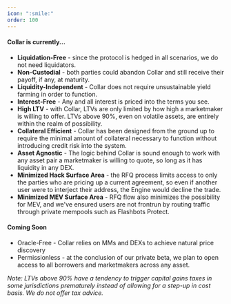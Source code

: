 ```yaml
---
icon: ":smile:"
order: 100
---
```

#### Collar is currently...

- **Liquidation-Free** - since the protocol is hedged in all scenarios, we do not need liquidators.
- **Non-Custodial** - both parties could abandon Collar and still receive their payoff, if any, at maturity.
- **Liquidity-Independent** - Collar does not require unsustainable yield farming in order to function.
- **Interest-Free** - Any and all interest is priced into the terms you see.
- **High LTV** - with Collar, LTVs are only limited by how high a marketmaker is willing to offer. LTVs above 90%, even on volatile assets, are entirely within the realm of possibility.
- **Collateral Efficient** - Collar has been designed from the ground up to require the minimal amount of collateral necessary to function without introducing credit risk into the system.
- **Asset Agnostic** - The logic behind Collar is sound enough to work with any asset pair a marketmaker is willing to quote, so long as it has liquidity in any DEX.
- **Minimized Hack Surface Area** - the RFQ process limits access to only the parties who are pricing up a current agreement, so even if another user were to interject their address, the Engine would decline the trade.
- **Minimized MEV Surface Area** - RFQ flow also minimizes the possibility for MEV, and we've ensured users are not frontrun by routing traffic through private mempools such as Flashbots Protect.

#### Coming Soon

- Oracle-Free - Collar relies on MMs and DEXs to achieve natural price discovery
- Permissionless - at the conclusion of our private beta, we plan to open access to all borrowers and marketmakers across any asset.

_Note: LTVs above 90% have a tendency to trigger capital gains taxes in some jurisdictions prematurely instead of allowing for a step-up in cost basis. We do not offer tax advice._